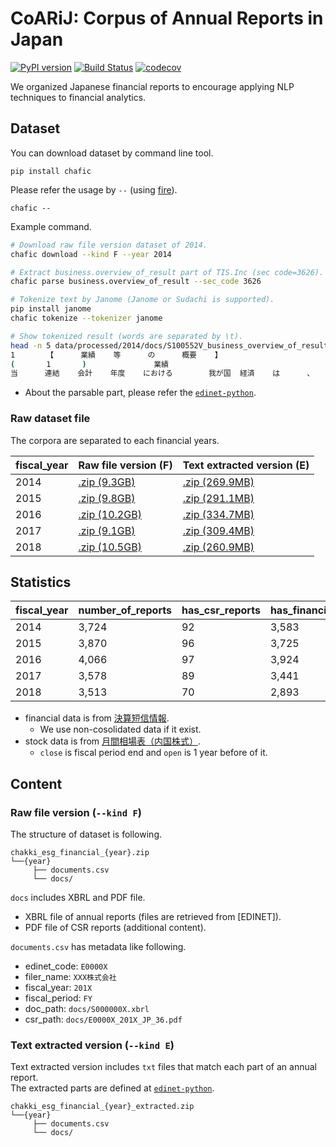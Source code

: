 # CoARiJ: Corpus of Annual Reports in Japan

[![PyPI version](https://badge.fury.io/py/chafic.svg)](https://badge.fury.io/py/chaFiC)
[![Build Status](https://travis-ci.org/chakki-works/chaFiC.svg?branch=master)](https://travis-ci.org/chakki-works/chaFiC)
[![codecov](https://codecov.io/gh/chakki-works/chaFiC/branch/master/graph/badge.svg)](https://codecov.io/gh/chakki-works/chaFiC)

We organized Japanese financial reports to encourage applying NLP techniques to financial analytics.

## Dataset

You can download dataset by command line tool.

```
pip install chafic
```

Please refer the usage by `--` (using [fire](https://github.com/google/python-fire)).

```
chafic --
```

Example command.

```bash
# Download raw file version dataset of 2014.
chafic download --kind F --year 2014

# Extract business.overview_of_result part of TIS.Inc (sec code=3626).
chafic parse business.overview_of_result --sec_code 3626

# Tokenize text by Janome (Janome or Sudachi is supported).
pip install janome
chafic tokenize --tokenizer janome

# Show tokenized result (words are separated by \t).
head -n 5 data/processed/2014/docs/S100552V_business_overview_of_result_tokenized.txt
1       【      業績    等      の      概要    】
(       1       )               業績
当      連結    会計    年度    における        我が国  経済    は      、     消費    税率    引上げ  に      伴う    駆け込み        需要    の      反動   や      海外    景気    動向    に対する        先行き  懸念    等      から   弱い    動き    も      見      られ    まし    た      が      、      企業   収益    の      改善    等      により  全体  ...
```

* About the parsable part, please refer the [`edinet-python`](https://github.com/chakki-works/edinet-python#2-extract-contents-from-xbrl).


### Raw dataset file

The corpora are separated to each financial years.

| fiscal_year | Raw file version (F) | Text extracted version (E) | 
|-------------|-------------------|-----------------|
| 2014        | [.zip (9.3GB)](https://s3-ap-northeast-1.amazonaws.com/chakki.esg.financial.jp/dataset/release/chakki_esg_financial_2014.zip)          | [.zip (269.9MB)](https://s3-ap-northeast-1.amazonaws.com/chakki.esg.financial.jp/dataset/release/chakki_esg_financial_extracted_2014.zip)              | 
| 2015        | [.zip (9.8GB)](https://s3-ap-northeast-1.amazonaws.com/chakki.esg.financial.jp/dataset/release/chakki_esg_financial_2015.zip)          | [.zip (291.1MB)](https://s3-ap-northeast-1.amazonaws.com/chakki.esg.financial.jp/dataset/release/chakki_esg_financial_extracted_2015.zip)        | 
| 2016        | [.zip (10.2GB)](https://s3-ap-northeast-1.amazonaws.com/chakki.esg.financial.jp/dataset/release/chakki_esg_financial_2016.zip)          | [.zip (334.7MB)](https://s3-ap-northeast-1.amazonaws.com/chakki.esg.financial.jp/dataset/release/chakki_esg_financial_extracted_2016.zip)              | 
| 2017        | [.zip (9.1GB)](https://s3-ap-northeast-1.amazonaws.com/chakki.esg.financial.jp/dataset/release/chakki_esg_financial_2017.zip)          | [.zip (309.4MB)](https://s3-ap-northeast-1.amazonaws.com/chakki.esg.financial.jp/dataset/release/chakki_esg_financial_extracted_2017.zip)        | 
| 2018        | [.zip (10.5GB)](https://s3-ap-northeast-1.amazonaws.com/chakki.esg.financial.jp/dataset/release/chakki_esg_financial_2018.zip)          | [.zip (260.9MB)](https://s3-ap-northeast-1.amazonaws.com/chakki.esg.financial.jp/dataset/release/chakki_esg_financial_extracted_2018.zip)        | 


## Statistics

| fiscal_year | number_of_reports | has_csr_reports | has_financial_data | has_stock_data | 
|-------------|-------------------|-----------------|--------------------|----------------| 
| 2014        | 3,724             | 92              | 3,583              | 3,595           | 
| 2015        | 3,870             | 96              | 3,725              | 3,751           | 
| 2016        | 4,066             | 97              | 3,924              | 3,941           | 
| 2017        | 3,578             | 89              | 3,441              | 3,472           | 
| 2018        | 3,513             | 70              | 2,893              | 3,413           | 

* financial data is from [決算短信情報](http://db-ec.jpx.co.jp/category/C027/).
  * We use non-cosolidated data if it exist.
* stock data is from [月間相場表（内国株式）](http://db-ec.jpx.co.jp/category/C021/STAT1002.html).
  * `close` is fiscal period end and `open` is 1 year before of it.

## Content

### Raw file version (`--kind F`)

The structure of dataset is following.

```
chakki_esg_financial_{year}.zip
└──{year}
     ├── documents.csv
     └── docs/
```

`docs` includes XBRL and PDF file.

* XBRL file of annual reports (files are retrieved from [EDINET]).
* PDF file of CSR reports (additional content).

`documents.csv` has metadata like following.

* edinet_code: `E0000X`
* filer_name: `XXX株式会社`
* fiscal_year: `201X`
* fiscal_period: `FY`
* doc_path: `docs/S000000X.xbrl`
* csr_path: `docs/E0000X_201X_JP_36.pdf`

### Text extracted version (`--kind E`)

Text extracted version includes `txt` files that match each part of an annual report.  
The extracted parts are defined at [`edinet-python`](https://github.com/chakki-works/edinet-python#2-extract-contents-from-xbrl).

```
chakki_esg_financial_{year}_extracted.zip
└──{year}
     ├── documents.csv
     └── docs/
```
